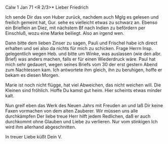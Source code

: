  Calw 1 Jan 71
 <R 2/3>*
Lieber Friedrich

Ich sende Dir das von Huber zurück, nachdem auch Mglg es gelesen und freilich gemeint hat, Gur. sehe es vielleicht etwas zu schwarz an. 
Ebenso ein Brieflein an Diez, mit nächstem Bf nach Indien zu befördern per Einschluß, wozu eine Marke beiliegt. Also an irgend wen.

Dann bitte dem lieben Zinser zu sagen, Pauli und Frischel habe ich direct erhalten und sei also da nichts für mich zu schicken. Frage Herrn Insp. gelegentlich wegen Heb. und bitte um Winke, was auslassen (wie den albr. Brief) was anders machen, falls er für einen Wiederdruck wäre. 
Paul hat mich sehr gedauert, wegen seines Briefs vom 30 der erst gestern Abend zum Nachtessen kam. Ich antwortete ihm gleich, ihn zu beruhigen, hoffe er bekam es diesen Morgen.

Marie ist noch nicht flügge, hat viel Abweichen, das nicht weichen will. Die Kleinen sind fröhlich. Hoffe Du kamst gut heim. Hier scheints etwas minder kalt.

Nun greif eben das Werk des Neuen Jahrs mit Freuden an und laß Dir keine Faxen vormachen von dem alten Zauberer. Wir müssen uns alle durchkämpfen Der liebe treue Herr hilft jedem Redlichen, daß er auch durchkommt ohne Glauben und Liebe zu verlieren. Nur vom stinkigen Ich wird ihm allerhand abgeschnitten.

 In treuer Liebe küßt
 Dein V.
